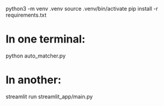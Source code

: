 python3 -m venv .venv
source .venv/bin/activate
pip install -r requirements.txt

# In one terminal:
python auto_matcher.py

# In another:
streamlit run streamlit_app/main.py